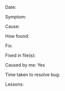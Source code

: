 Date:

Symptom:

Cause:

How found:

Fix:

Fixed in file(s):

Caused by me:
Yes

Time taken to resolve bug:

Lessons:
